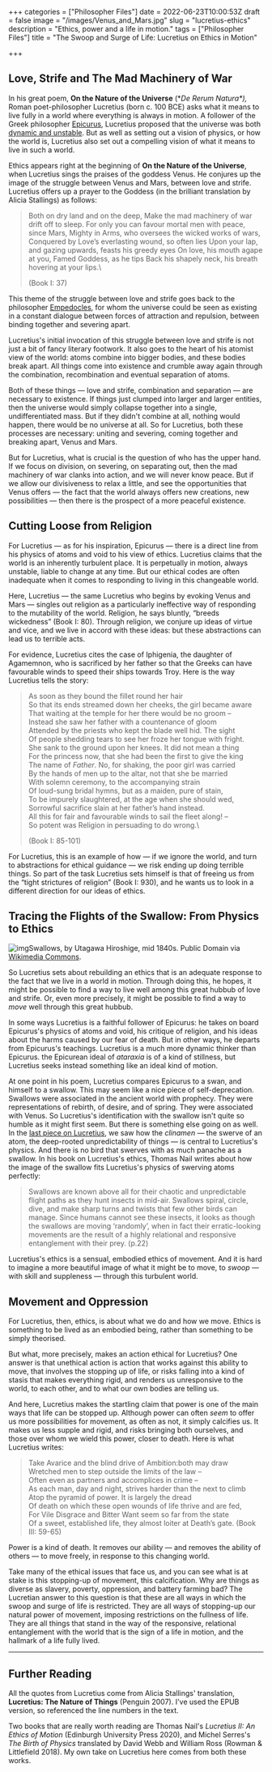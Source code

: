 +++
categories = ["Philosopher Files"]
date = 2022-06-23T10:00:53Z
draft = false
image = "/images/Venus_and_Mars.jpg"
slug = "lucretius-ethics"
description = "Ethics, power and a life in motion."
tags = ["Philosopher Files"]
title = "The Swoop and Surge of Life: Lucretius on Ethics in Motion"

+++

## Love, Strife and The Mad Machinery of War

In his great poem, **On the Nature of the Universe** (**De Rerum Natura\*),* Roman poet-philosopher Lucretius (born c. 100 BCE) asks what it means  to live fully in a world where everything is always in motion. A  follower of the Greek philosopher [Epicurus](/epicurus), Lucretius proposed that the universe was both [dynamic and unstable](/lucretius-clinamen/). But as well as setting out a vision of physics, or how the world is,  Lucretius also set out a compelling vision of what it means to live in  such a world.

Ethics appears right at the beginning of **On the Nature of the Universe**, when Lucretius sings the praises of the goddess Venus. He conjures up  the image of the struggle between Venus and Mars, between love and  strife. Lucretius offers up a prayer to the Goddess (in the brilliant  translation by Alicia Stallings) as follows:

> Both on dry land and on the deep,
> Make the mad machinery of war drift off to sleep.
> For only you can favour mortal men with peace, since Mars,
> Mighty in Arms, who oversees the wicked works of wars,
> Conquered by Love’s everlasting wound, so often lies
> Upon your lap, and gazing upwards, feasts his greedy eyes
> On love, his mouth agape at you, Famed Goddess, as he tips
> Back his shapely neck, his breath hovering at your lips.\
>
> (Book I: 37)

This theme of the struggle between love and strife goes back to the philosopher [Empedocles](/empedocles), for whom the universe could be seen as existing in a constant dialogue  between forces of attraction and repulsion, between binding together and severing apart.

Lucretius's initial invocation of this struggle  between love and strife is not just a bit of fancy literary footwork. It also goes to the heart of his atomist view of the world: atoms combine  into bigger bodies, and these bodies break apart. All things come into  existence and crumble away again through the combination, recombination  and eventual separation of atoms.

Both of these things — love and  strife, combination and separation — are necessary to existence. If  things just clumped into larger and larger entities, then the universe  would simply collapse together into a single, undifferentiated mass. But if they didn't combine at all, nothing would happen, there would be no  universe at all. So for Lucretius, both these processes are necessary:  uniting and severing, coming together and breaking apart, Venus and  Mars.

But for Lucretius, what is crucial is the question of who  has the upper hand. If we focus on division, on severing, on separating  out, then the mad machinery of war clanks into action, and we will never know peace. But if we allow our divisiveness to relax a little, and see the opportunities that Venus offers — the fact that the world always  offers new creations, new possibilities — then there is the prospect of a more peaceful existence.

## Cutting Loose from Religion

For Lucretius — as for his inspiration, Epicurus — there is a direct line  from his physics of atoms and void to his view of ethics. Lucretius  claims that the world is an inherently turbulent place. It is  perpetually in motion, always unstable, liable to change at any time.  But our ethical codes are often inadequate when it comes to responding  to living in this changeable world.

Here, Lucretius — the same  Lucretius who begins by evoking Venus and Mars — singles out religion as a particularly ineffective way of responding to the mutability of the  world. Religion, he says bluntly, “breeds wickedness” (Book I: 80).  Through religion, we conjure up ideas of virtue and vice, and we live  in accord with these ideas: but these abstractions can lead us to  terrible acts.

For evidence, Lucretius cites the case of  Iphigenia, the daughter of Agamemnon, who is sacrificed by her father so that the Greeks can have favourable winds to speed their ships towards  Troy. Here is the way Lucretius tells the story:

> As soon as they bound the fillet round her hair\
> So that its ends streamed down her cheeks, the girl became aware\
> That waiting at the temple for her there would be no groom –\
> Instead she saw her father with a countenance of gloom\
> Attended by the priests who kept the blade well hid. The sight\
> Of people shedding tears to see her froze her tongue with fright.\
> She sank to the ground upon her knees. It did not mean a thing\
> For the princess now, that she had been the first to give the king\
> The name of *Father*. No, for shaking, the poor girl was carried\
> By the hands of men up to the altar, not that she be married\
> With solemn ceremony, to the accompanying strain\
> Of loud-sung bridal hymns, but as a maiden, pure of stain,\
> To be impurely slaughtered, at the age when she should wed,\
> Sorrowful sacrifice slain at her father’s hand instead.\
> All this for fair and favourable winds to sail the fleet along! –\
> So potent was Religion in persuading to do wrong.\
>
> (Book I: 85-101)

For Lucretius, this is an example of how — if we ignore the world, and turn to abstractions for ethical guidance — we risk ending up doing terrible things. So part of the task Lucretius sets himself is that of freeing  us from the “tight strictures of religion” (Book I: 930), and he wants  us to look in a different direction for our ideas of ethics.

## Tracing the Flights of the Swallow: From Physics to Ethics

![img](/images/swallows.jpeg)Swallows, by Utagawa Hiroshige, mid 1840s. Public Domain via [Wikimedia Commons](https://commons.wikimedia.org/wiki/Category:Swallows_in_art#/media/File:MET_DP121497.jpg).

So Lucretius sets about rebuilding an ethics that is an adequate response  to the fact that we live in a world in motion. Through doing this, he  hopes, it might be possible to find a way to live well among this great  hubbub of love and strife. Or, even more precisely, it might be possible to find a way to *move* well through this great hubbub.

In some ways Lucretius is a faithful follower of Epicurus: he takes on  board Epicurus's physics of atoms and void, his critique of religion,  and his ideas about the harms caused by our fear of death. But in other  ways, he departs from Epicurus's teachings. Lucretius is a much more  dynamic thinker than Epicurus. the Epicurean ideal of *ataraxia* is of a kind of stillness, but Lucretius seeks instead something like an ideal kind of motion.

At one point in his poem, Lucretius compares Epicurus to a swan, and  himself to a swallow. This may seem like a nice piece of  self-deprecation. Swallows were associated in the ancient world with  prophecy. They were representations of rebirth, of desire, and of  spring. They were associated with Venus. So Lucretius's identification  with the swallow isn't quite so humble as it might first seem. But there is something else going on as well. In the [last piece on Lucretius](/lucretius-clinamen/), we saw how the *clinamen —* the swerve of an atom, the deep-rooted unpredictability of things — is  central to Lucretius's physics. And there is no bird that swerves with  as much panache as a swallow. In his book on Lucretius's ethics, Thomas  Nail writes about how the image of the swallow fits Lucretius's physics  of swerving atoms perfectly:

> Swallows are known above all for their chaotic and unpredictable flight paths as they hunt insects  in mid-air. Swallows spiral, circle, dive, and make sharp turns and  twists that few other birds can manage. Since humans cannot see these  insects, it looks as though the swallows are moving ‘randomly’, when in  fact their erratic-looking movements are the result of a highly  relational and responsive entanglement with their prey. (p.22)

Lucretius's ethics is a sensual, embodied ethics of movement. And it is hard to  imagine a more beautiful image of what it might be to move, to *swoop* — with skill and suppleness — through this turbulent world.

## Movement and Oppression

For Lucretius, then, ethics, is about what we do and how we move. Ethics is something to be lived as an embodied being, rather than something to be simply theorised.

But what, more precisely, makes an action  ethical for Lucretius? One answer is that unethical action is action  that works against this ability to move, that involves the stopping up  of life, or risks falling into a kind of stasis that makes everything  rigid, and renders us unresponsive to the world, to each other, and to  what our own bodies are telling us. 

And here, Lucretius makes the startling claim that power is one of the main ways that life can be  stopped up. Although power can often *seem* to offer us more  possibilities for movement, as often as not, it simply calcifies us. It  makes us less supple and rigid, and risks bringing both ourselves, and  those over whom we wield this power, closer to death. Here is what  Lucretius writes:

> Take Avarice and the blind drive of Ambition:both may draw\
> Wretched men to step outside the limits of the law –\
> Often even as partners and accomplices in crime –\
> As each man, day and night, strives harder than the next to climb\
> Atop the pyramid of power. It is largely the dread\
> Of death on which these open wounds of life thrive and are fed,\
> For Vile Disgrace and Bitter Want seem so far from the state\
> Of a sweet, established life, they almost loiter at Death’s gate. (Book III: 59-65)

Power is a kind of death. It removes our ability — and removes the ability of others — to move freely, in response to this changing world.

Take many of the ethical issues that face us, and you can see what is at  stake is this stopping-up of movement, this calcification. Why are  things as diverse as slavery, poverty, oppression, and battery farming  bad? The Lucretian answer to this question is that these are all ways in which the swoop and surge of life is restricted. They are all ways of  stopping-up our natural power of movement, imposing restrictions on the  fullness of life. They are all things that stand in the way of the  responsive, relational entanglement with the world that is the sign of a life in motion, and the hallmark of a life fully lived.

------

## Further Reading

All the quotes from Lucretius come from Alicia Stallings' translation, **Lucretius: The Nature of Things** (Penguin 2007). I've used the EPUB version, so referenced the line numbers in the text.

Two books that are really worth reading are Thomas Nail's *Lucretius II: An Ethics of Motion* (Edinburgh University Press 2020), and Michel Serres's *The Birth of Physics* translated by David Webb and William Ross (Rowman & Littlefield 2018). My own  take on Lucretius here comes from both these works.
